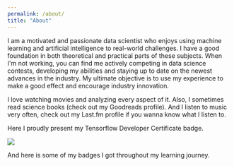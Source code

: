 ```yaml
---
permalink: /about/
title: "About"
---
```


I am a motivated and passionate data scientist who enjoys using machine learning and artificial intelligence to real-world challenges. I have a good foundation in both theoretical and practical parts of these subjects. When I'm not working, you can find me actively competing in data science contests, developing my abilities and staying up to date on the newest advances in the industry. My ultimate objective is to use my experience to make a good effect and encourage industry innovation.

I love watching movies and analyzing every aspect of it. Also, I sometimes read science books (check out my Goodreads profile). And I listen to music very often, check out my Last.fm profile if you wanna know what I listen to.

Here I proudly present my Tensorflow Developer Certificate badge. 

[![](https://api.accredible.com/v1/frontend/credential_website_embed_image/badge/85569553)](https://www.credential.net/2da6db1c-3874-469f-a7f0-dedeaff8d09a)

And here is some of my badges I got throughout my learning journey.

<div data-iframe-width="150" data-iframe-height="270" data-share-badge-id="436eeff0-2aa9-477f-b72e-3811cb04bc67" data-share-badge-host="https://www.credly.com"></div><script type="text/javascript" async src="//cdn.credly.com/assets/utilities/embed.js"></script>
<div data-iframe-width="150" data-iframe-height="270" data-share-badge-id="2bbbbb22-af04-4476-82cf-f4c945bb1892" data-share-badge-host="https://www.credly.com"></div><script type="text/javascript" async src="//cdn.credly.com/assets/utilities/embed.js"></script>
<div data-iframe-width="150" data-iframe-height="270" data-share-badge-id="903712d1-3149-477c-8785-24cf015d10ea" data-share-badge-host="https://www.credly.com"></div><script type="text/javascript" async src="//cdn.credly.com/assets/utilities/embed.js"></script>
<div data-iframe-width="150" data-iframe-height="270" data-share-badge-id="a50ac663-ff36-4508-8074-277cfab12056" data-share-badge-host="https://www.credly.com"></div><script type="text/javascript" async src="//cdn.credly.com/assets/utilities/embed.js"></script>